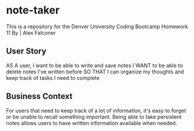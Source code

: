 # note-taker

This is a repository for the Denver University Coding Bootcamp Homework 11
By | Alex Falconer

## User Story

AS A user, I want to be able to write and save notes
I WANT to be able to delete notes I've written before
SO THAT I can organize my thoughts and keep track of tasks I need to complete

## Business Context

For users that need to keep track of a lot of information, it's easy to forget or be unable to recall something important.
Being able to take persistent notes allows users to have written information available when needed.
